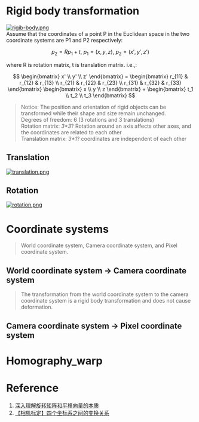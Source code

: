# Rigid body transformation
[![rigib-body.png](https://i.postimg.cc/pV3RBpZH/rigib-body.png)](https://postimg.cc/YjN5r2Zn)  
Assume that the coordinates of a point P in the Euclidean space in the two coordinate systems are P1 and P2 respectively:
  
$$
p_2 = R p_1 + t,\ p_1=(x, y, z),\ p_2=(x', y', z') 
$$
  
where R is rotation matrix, t is translation matrix.
i.e.,:  

$$
\begin{bmatrix}
x' \\
y' \\
z'
\end{bmatrix} =
\begin{bmatrix}
r_{11} & r_{12} & r_{13} \\
r_{21} & r_{22} & r_{23} \\
r_{31} & r_{32} & r_{33}
\end{bmatrix}
\begin{bmatrix}
x \\
y \\
z
\end{bmatrix} +
\begin{bmatrix}
t_1 \\
t_2 \\
t_3
\end{bmatrix}
$$  
> Notice: The position and orientation of rigid objects can be transformed while their shape and size remain unchanged.  
Degrees of freedom: 6 (3 rotations and 3 translations)  
Rotation matrix: _3*3_? Rotation around an axis affects other axes, and the coordinates are related to each other  
Translation matrix: _3*1_? coordinates are independent of each other  
## Translation
[![translation.png](https://i.postimg.cc/fL6NKRdy/translation.png)](https://postimg.cc/ygXt6BvC)
## Rotation
[![rotation.png](https://i.postimg.cc/xCDFCNV0/rotation.png)](https://postimg.cc/94bBgMfS)  
# Coordinate systems
> World coordinate system, Camera coordinate system, and Pixel coordinate system.
## World coordinate system -> Camera coordinate system
> The transformation from the world coordinate system to the camera coordinate system is a rigid body transformation and does not cause deformation.

## Camera coordinate system -> Pixel coordinate system

# Homography_warp

# Reference
1. [深入理解旋转矩阵和平移向量的本质](https://zhuanlan.zhihu.com/p/141597984)
2. [【相机标定】四个坐标系之间的变换关系](https://cloud.tencent.com/developer/article/1820935)
